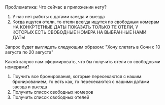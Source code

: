Проблематика: Что сейчас в приложении нету?
1) У нас нет работы с датами заезда и выезда
2) Когда ищутся отели, то отели всегда ищутся по свободным номерам НА КОНКРТЕТНЫЕ ДАТЫ
ПОКАЗАТЬ ТОЛЬКО ТЕ ОТЕЛИ, У КОТОРЫХ ЕСТЬ СВОБОДНЫЕ НОМЕРА НА ВЫБРАННЫЕ НАМИ ДАТЫ

Запрос будет выглядеть следующим образом: 
"Хочу слетать в Сочи с 10 августа по 20 августа"

Какой запрос нам сформировать, что бы получить отели со свободными номерами?
1) Поучить все бронирования, которые пересекаются с нашим бронированием, то есть как, то
пересекаются с нашими датами заезда и выезда
2) Получить список свободных номеров
3) Получить список свободных отелей
